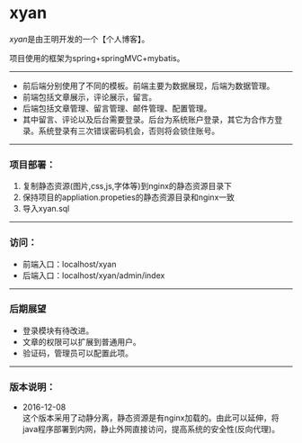 # xyan

*xyan*是由王明开发的一个【个人博客】。

项目使用的框架为spring+springMVC+mybatis。

***

+ 前后端分别使用了不同的模板。前端主要为数据展现，后端为数据管理。
+ 前端包括文章展示，评论展示，留言。
+ 后端包括文章管理、留言管理、邮件管理、配置管理。
+ 其中留言、评论以及后台需要登录。后台为系统账户登录，其它为合作方登录。系统登录有三次错误密码机会，否则将会锁住账号。

***

### 项目部署：

1. 复制静态资源(图片,css,js,字体等)到nginx的静态资源目录下
2. 保持项目的appliation.propeties的静态资源目录和nginx一致  
3. 导入xyan.sql

***

### 访问：

+ 前端入口：localhost/xyan
+ 后端入口：localhost/xyan/admin/index

***

### 后期展望

+ 登录模块有待改进。
+ 文章的权限可以扩展到普通用户。
+ 验证码，管理员可以配置此项。

***

### 版本说明：

- 2016-12-08 <br/>这个版本采用了动静分离，静态资源是有nginx加载的。由此可以延伸，将java程序部署到内网，静止外网直接访问，提高系统的安全性(反向代理)。
